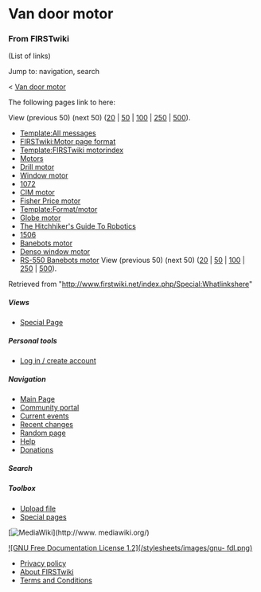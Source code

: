 # Van door motor

### From FIRSTwiki

(List of links)

Jump to: navigation, search

&lt; [Van door motor](/index.php?title=Van_door_motor&redirect=no "Van door
motor" )  

The following pages link to here:

View (previous 50) (next 50)
([20](/index.php?title=Special:Whatlinkshere/Van_door_motor&limit=20&from=0
"Special:Whatlinkshere/Van door motor" ) |
[50](/index.php?title=Special:Whatlinkshere/Van_door_motor&limit=50&from=0
"Special:Whatlinkshere/Van door motor" ) |
[100](/index.php?title=Special:Whatlinkshere/Van_door_motor&limit=100&from=0
"Special:Whatlinkshere/Van door motor" ) |
[250](/index.php?title=Special:Whatlinkshere/Van_door_motor&limit=250&from=0
"Special:Whatlinkshere/Van door motor" ) |
[500](/index.php?title=Special:Whatlinkshere/Van_door_motor&limit=500&from=0
"Special:Whatlinkshere/Van door motor" )).

  * [Template:All messages](/index.php/Template:All_messages "Template:All messages" )
  * [FIRSTwiki:Motor page format](/index.php/FIRSTwiki:Motor_page_format "FIRSTwiki:Motor page format" )
  * [Template:FIRSTwiki motorindex](/index.php/Template:FIRSTwiki_motorindex "Template:FIRSTwiki motorindex" )
  * [Motors](/index.php/Motors "Motors" )
  * [Drill motor](/index.php/Drill_motor "Drill motor" )
  * [Window motor](/index.php/Window_motor "Window motor" )
  * [1072](/index.php/1072 "1072" )
  * [CIM motor](/index.php/CIM_motor "CIM motor" )
  * [Fisher Price motor](/index.php/Fisher_Price_motor "Fisher Price motor" )
  * [Template:Format/motor](/index.php/Template:Format/motor "Template:Format/motor" )
  * [Globe motor](/index.php/Globe_motor "Globe motor" )
  * [The Hitchhiker's Guide To Robotics](/index.php/The_Hitchhiker%27s_Guide_To_Robotics "The Hitchhiker's Guide To Robotics" )
  * [1506](/index.php/1506 "1506" )
  * [Banebots motor](/index.php/Banebots_motor "Banebots motor" )
  * [Denso window motor](/index.php/Denso_window_motor "Denso window motor" )
  * [RS-550 Banebots motor](/index.php/RS-550_Banebots_motor "RS-550 Banebots motor" )
View (previous 50) (next 50)
([20](/index.php?title=Special:Whatlinkshere/Van_door_motor&limit=20&from=0
"Special:Whatlinkshere/Van door motor" ) |
[50](/index.php?title=Special:Whatlinkshere/Van_door_motor&limit=50&from=0
"Special:Whatlinkshere/Van door motor" ) |
[100](/index.php?title=Special:Whatlinkshere/Van_door_motor&limit=100&from=0
"Special:Whatlinkshere/Van door motor" ) |
[250](/index.php?title=Special:Whatlinkshere/Van_door_motor&limit=250&from=0
"Special:Whatlinkshere/Van door motor" ) |
[500](/index.php?title=Special:Whatlinkshere/Van_door_motor&limit=500&from=0
"Special:Whatlinkshere/Van door motor" )).

Retrieved from "<http://www.firstwiki.net/index.php/Special:Whatlinkshere>"

##### Views

  * [Special Page](/index.php/Special:Whatlinkshere/Van_door_motor)

##### Personal tools

  * [Log in / create account](/index.php?title=Special:Userlogin&returnto=Special:Whatlinkshere)

[](/index.php/Main_Page "Main Page" )

##### Navigation

  * [Main Page](/index.php/Main_Page)
  * [Community portal](/index.php/FIRSTwiki:Community_portal)
  * [Current events](/index.php/Current_events)
  * [Recent changes](/index.php/Special:Recentchanges)
  * [Random page](/index.php/Special:Random)
  * [Help](/index.php/Help:Contents)
  * [Donations](/index.php/FIRSTwiki:Site_support)

##### Search



##### Toolbox

  * [Upload file](/index.php/Special:Upload)
  * [Special pages](/index.php/Special:Specialpages)

[![MediaWiki](/skins/common/images/poweredby_mediawiki_88x31.png)](http://www.
mediawiki.org/)

[![GNU Free Documentation License 1.2](/stylesheets/images/gnu-
fdl.png)](http://www.gnu.org/copyleft/fdl.html)

  * [Privacy policy](/index.php/FIRSTwiki:Privacy_policy "FIRSTwiki:Privacy policy" )
  * [About FIRSTwiki](/index.php/FIRSTwiki:About "FIRSTwiki:About" )
  * [Terms and Conditions](/index.php/FIRSTwiki:Terms_and_conditions "FIRSTwiki:Terms and conditions" )

